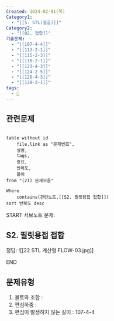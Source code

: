 ```yaml
---
Created: 2024-02-01(목)
Category1:
  - "[[5. STL(철골)]]"
Category2:
  - "[[02. 접합]]"
기출문제:
  - "[[107-4-4]]"
  - "[[113-2-1]]"
  - "[[115-2-3]]"
  - "[[118-2-1]]"
  - "[[123-4-3]]"
  - "[[124-2-5]]"
  - "[[126-4-3]]"
  - "[[129-2-1]]"
tags:
  - 🧮
---
```

## 관련문제
```dataview

table without id
	file.link as "문제번호",
	설명,
	tags,
	중요,
	반복도,
	풀이
from "(21) 문제모음"

Where
	contains(관련노트,[[S2. 필릿용접 접합]])
sort 반복도 desc

```

START
서브노트
문제:  
## S2. 필릿용접 접합 

정답: 
![[22 STL 계산형 FLOW-03.jpg]]
<!--ID: 1704617828218-->
END




## 문제유형
1. 볼트와 조합 : 
2. 편심하중 : 
3. 편심이 발생하지 않는 길이 : 107-4-4